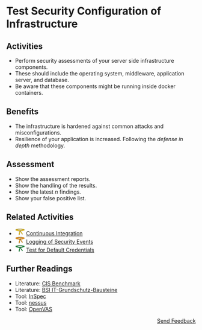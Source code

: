 # Test Security Configuration of Infrastructure

## Activities

- Perform security assessments of your server side infrastructure components.
- These should include the operating system, middleware, application server, and database.
- Be aware that these components might be running inside docker containers.

## Benefits

- The infrastructure is hardened against common attacks and misconfigurations.
- Resilience of your application is increased. Following the *defense in depth* methodology.

## Assessment

- Show the assessment reports.
- Show the handling of the results.
- Show the latest *n* findings.
- Show your false positive list.

## Related Activities

- [<img src="https://raw.githubusercontent.com/AppSecure-nrw/security-belts/assets/belt-img/02_security-belt-yellow.svg" width="25" />](#) [Continuous Integration](../yellow/continuous-integration.md)
- [<img src="https://raw.githubusercontent.com/AppSecure-nrw/security-belts/assets/belt-img/03_security-belt-orange.svg" width="25" />](#) [Logging of Security Events](../orange/logging-of-security-events.md)
- [<img src="https://raw.githubusercontent.com/AppSecure-nrw/security-belts/assets/belt-img/04_security-belt-green.svg" width="25" />](#) [Test for Default Credentials](../green/test-for-default-credentials.md)

## Further Readings

- Literature: [CIS Benchmark](https://www.cisecurity.org/cis-benchmarks/)
- Literature: [BSI IT-Grundschutz-Bausteine](https://www.bsi.bund.de/DE/Themen/Unternehmen-und-Organisationen/Standards-und-Zertifizierung/IT-Grundschutz/IT-Grundschutz-Kompendium/IT-Grundschutz-Bausteine/Bausteine_Download_Edition_node.html)
- Tool: [InSpec](https://www.chef.io/products/chef-inspec)
- Tool: [nessus](https://www.tenable.com/products/nessus)
- Tool: [OpenVAS](https://www.openvas.org/)

<p align="right"><a href="https://www.surveymonkey.de/r/MNWNVRB">Send Feedback</a></p>
